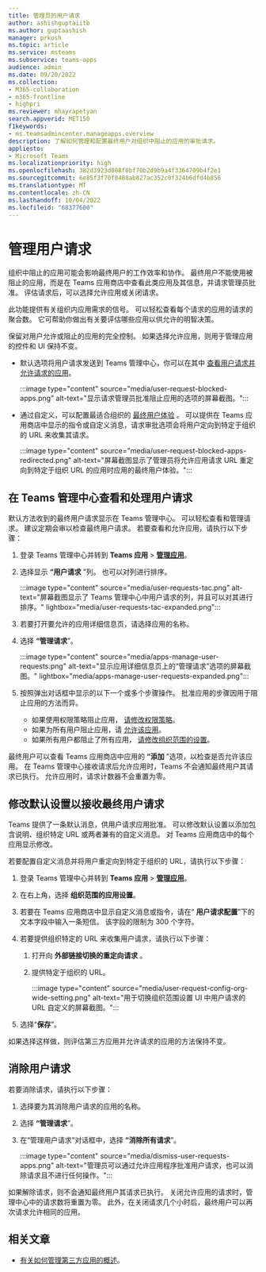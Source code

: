 ```yaml
---
title: 管理员的用户请求
author: ashishguptaiitb
ms.author: guptaashish
manager: prkosh
ms.topic: article
ms.service: msteams
ms.subservice: teams-apps
audience: admin
ms.date: 09/20/2022
ms.collection:
- M365-collaboration
- m365-frontline
- highpri
ms.reviewer: mhayrapetyan
search.appverid: MET150
f1keywords:
- ms.teamsadmincenter.manageapps.overview
description: 了解如何管理和配置最终用户对组织中阻止的应用的审批请求。
appliesto:
- Microsoft Teams
ms.localizationpriority: high
ms.openlocfilehash: 382d3923d008f0bf70b2d9b9a4f3364709b4f2e1
ms.sourcegitcommit: 6e85f3f70f8488ab827ac352c0f324b6dfd4b856
ms.translationtype: MT
ms.contentlocale: zh-CN
ms.lasthandoff: 10/04/2022
ms.locfileid: "68377600"
---
```

# <a name="manage-user-requests"></a>管理用户请求

组织中阻止的应用可能会影响最终用户的工作效率和协作。 最终用户不能使用被阻止的应用，而是在 Teams 应用商店中查看此类应用及其信息，并请求管理员批准。 评估请求后，可以选择允许应用或关闭请求。

此功能提供有关组织内应用需求的信号。 可以轻松查看每个请求的应用的请求的聚合数。 它可帮助你做出有关要评估哪些应用以供允许的明智决策。

保留对用户允许或阻止的应用的完全控制。 如果选择允许应用，则用于管理应用的控件和 UI 保持不变。

* 默认选项将用户请求发送到 Teams 管理中心，你可以在其中 [查看用户请求并允许请求的应用](#view-and-act-on-user-requests-in-teams-admin-center)。

   :::image type="content" source="media/user-request-blocked-apps.png" alt-text="显示请求管理员批准阻止应用的选项的屏幕截图。":::

* 通过自定义，可以配置最适合组织的 [最终用户体验](#modify-the-default-setting-to-receive-end-user-requests) 。 可以提供在 Teams 应用商店中显示的指令或自定义消息，请求审批选项会将用户定向到特定于组织的 URL 来收集其请求。

   :::image type="content" source="media/user-request-blocked-apps-redirected.png" alt-text="屏幕截图显示了管理员将允许应用请求 URL 重定向到特定于组织 URL 的应用时应用的最终用户体验。":::

## <a name="view-and-act-on-user-requests-in-teams-admin-center"></a>在 Teams 管理中心查看和处理用户请求

默认方法收到的最终用户请求显示在 Teams 管理中心。 可以轻松查看和管理请求。 建议定期会审以检查最终用户请求。 若要查看和允许应用，请执行以下步骤：

1. 登录 Teams 管理中心并转到 **Teams 应用** > [**管理应用**](https://admin.teams.microsoft.com/policies/manage-apps)。

1. 选择显示 **“用户请求** ”列。 也可以对列进行排序。

   :::image type="content" source="media/user-requests-tac.png" alt-text="屏幕截图显示了 Teams 管理中心中用户请求的列，并且可以对其进行排序。" lightbox="media/user-requests-tac-expanded.png":::

1. 若要打开要允许的应用详细信息页，请选择应用的名称。

1. 选择 **“管理请求**”。

   :::image type="content" source="media/apps-manage-user-requests.png" alt-text="显示应用详细信息页上的“管理请求”选项的屏幕截图。" lightbox="media/apps-manage-user-requests-expanded.png":::

1. 按照弹出对话框中显示的以下一个或多个步骤操作。 批准应用的步骤因用于阻止应用的方法而异。

   * 如果使用权限策略阻止应用， [请修改权限策略](teams-app-permission-policies.md)。
   * 如果为所有用户阻止应用，请 [允许该应用](manage-apps.md#allow-and-block-apps)。
   * 如果所有用户都阻止了所有应用， [请修改组织范围的设置](manage-apps.md#manage-org-wide-app-settings)。

最终用户可以查看 Teams 应用商店中应用的 **“添加** ”选项，以检查是否允许该应用。 在 Teams 管理中心接收请求后允许应用时，Teams 不会通知最终用户其请求已执行。 允许应用时，请求计数器不会重置为零。

## <a name="modify-the-default-setting-to-receive-end-user-requests"></a>修改默认设置以接收最终用户请求

Teams 提供了一条默认消息，供用户请求应用批准。 可以修改默认设置以添加包含说明、组织特定 URL 或两者兼有的自定义消息。 对 Teams 应用商店中的每个应用显示修改。

若要配置自定义消息并将用户重定向到特定于组织的 URL，请执行以下步骤：

1. 登录 Teams 管理中心并转到 **Teams 应用** > [**管理应用**](https://admin.teams.microsoft.com/policies/manage-apps)。

1. 在右上角，选择 **组织范围的应用设置**。

1. 若要在 Teams 应用商店中显示自定义消息或指令，请在“ **用户请求配置**”下的文本字段中输入一条短信。 该字段的限制为 300 个字符。

1. 若要提供组织特定的 URL 来收集用户请求，请执行以下步骤：

   1. 打开向 **外部链接切换的重定向请求** 。
   1. 提供特定于组织的 URL。

      :::image type="content" source="media/user-request-config-org-wide-setting.png" alt-text="用于切换组织范围设置 UI 中用户请求的 URL 自定义的屏幕截图。":::

1. 选择“**保存**”。

如果选择这样做，则评估第三方应用并允许请求的应用的方法保持不变。

## <a name="dismiss-user-requests"></a>消除用户请求

若要消除请求，请执行以下步骤：

1. 选择要为其消除用户请求的应用的名称。
1. 选择 **“管理请求**”。
1. 在“管理用户请求”对话框中，选择 **“消除所有请求**”。

   :::image type="content" source="media/dismiss-user-requests-apps.png" alt-text="管理员可以通过允许应用程序批准用户请求，也可以消除请求且不进行任何操作。":::

如果解除请求，则不会通知最终用户其请求已执行。 关闭允许应用的请求时，管理中心中的请求数将重置为零。 此外，在关闭请求几个小时后，最终用户可以再次请求允许相同的应用。

## <a name="related-article"></a>相关文章

* [有关如何管理第三方应用的概述](manage-apps.md)。
